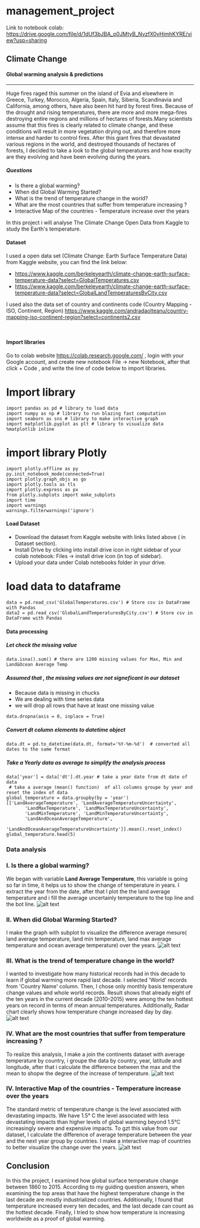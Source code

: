 # management_project

Link to notebook colab: https://drive.google.com/file/d/1dUf3bJBA_p0JMtyB_NvzfX0yHimhKYRE/view?usp=sharing

## **Climate Change**
#### **Global warming analysis & predictions**

---
Huge fires raged this summer on the island of Evia and elsewhere in Greece, Turkey, Morocco, Algeria, Spain, Italy, Siberia, Scandinavia and California, among others, have also been hit hard by forest fires. Because of the drought and rising temperatures, there are more and more mega-fires destroying entire regions and millions of hectares of forests.Many scientists assume that this fires is clearly related to climate change, and these conditions will result in more vegetation drying out, and therefore more intense and harder to control fires. After this giant fires that devastated various regions in the world, and destroyed thousands of hectares of forests, I decided to take a look to the global temperatures and how exaclty are they evolving and have been evolving during the years.

##### **Questions**
- Is there a global warming?
- When did Global Warming Started?
- What is the trend of temperature change in the world?
- What are the most countries that suffer from temperature increasing ?
-  Interactive Map of the countries - Temperature increase over the years

In this project i will analyse The Climate Change Open Data from Kaggle to study the Earth's temperature.

#### **Dataset** 
I used a open data set (Climate Change: Earth Surface Temperature Data) from Kaggle website, you can find the link below: 
- https://www.kaggle.com/berkeleyearth/climate-change-earth-surface-temperature-data?select=GlobalTemperatures.csv
- https://www.kaggle.com/berkeleyearth/climate-change-earth-surface-temperature-data?select=GlobalLandTemperaturesByCity.csv

I used also the data set of country and continents code (Country Mapping - ISO, Continent, Region)
https://www.kaggle.com/andradaolteanu/country-mapping-iso-continent-region?select=continents2.csv

<a id="import"></a> <br> 
#### **Import libraries**
Go to colab website https://colab.research.google.com/ , login with your Google account, and create new notebook File -> new Notebook, after that click + Code , and write the line of code below to import libraries.

# Import library
```
import pandas as pd # library to load data 
import numpy as np # library to run blazing fast computation
import seaborn as sns # library to make interactive graph
import matplotlib.pyplot as plt # library to visualize data
%matplotlib inline
```
# import library Plotly 
```
import plotly.offline as py
py.init_notebook_mode(connected=True)
import plotly.graph_objs as go
import plotly.tools as tls
import plotly.express as px
from plotly.subplots import make_subplots
import time
import warnings
warnings.filterwarnings('ignore')
```

#### **Load Dataset** 
- Download the dataset from Kaggle website with links listed above ( in Dataset section).
- Install Drive by clicking into install drive icon in right sidebar of your colab notebook: Files -> install drive icon (in top of sidebar).
- Upload your data under Colab notebooks folder in your drive.

# load data to dataframe
```
data = pd.read_csv('GlobalTemperatures.csv') # Store csv in DataFrame with Pandas
data2 = pd.read_csv('GlobalLandTemperaturesByCity.csv') # Store csv in DataFrame with Pandas
```
#### **Data processing** 
##### Let check the missing value
```
data.isna().sum() # there are 1200 missing values for Max, Min and Land&Ocean Average Temp
```
##### Assumed that , the missing values are not signeficant in our dataset
- Because data is missing in chucks
- We are dealing with time series data
- we will drop all rows that have at least one missing value
```
data.dropna(axis = 0, inplace = True)
```
##### Convert dt column elements to datetime object
```
data.dt = pd.to_datetime(data.dt, format='%Y-%m-%d')  # converted all dates to the same format 
```
##### Take a Yearly data as average to simplify the analysis process
```
data['year'] = data['dt'].dt.year # take a year date from dt date of data
 # take a average (mean() function)  of all columns groupe by year and reset the index of data
global_temperature = data.groupby(by = 'year')[['LandAverageTemperature', 'LandAverageTemperatureUncertainty',
       'LandMaxTemperature', 'LandMaxTemperatureUncertainty',
       'LandMinTemperature', 'LandMinTemperatureUncertainty',
       'LandAndOceanAverageTemperature',
       'LandAndOceanAverageTemperatureUncertainty']].mean().reset_index() 
global_temperature.head(5)
```
### Data analysis
### I. Is there a global warming?
We began with variable **Land Average Temperature**, this variable is going so far in time, it helps us to show the change of temperature in years. I extract the year from the date, after that I plot the the land average temperature and i fill the average uncertainly temperature to the top line and the bot line.
![alt text](https://github.com/Ilhem23/management_project/blob/main/images/1.png)
### II. When did Global Warming Started?
I make the graph with subplot to visualize the difference average mesure( land average temperature, land min temperature, land max average temperature and ocean average temperature) over the years.
![alt text](https://github.com/Ilhem23/management_project/blob/main/images/2.png)
### III.  What is the trend of temperature change in the world?
I wanted to investigate how many historical records had in this decade to learn if global warming more rapid last decade.
I selected 'World' records from 'Country Name' column. Then, I chose only monthly basis temperature change values and whole world records. 
Result shows that already eight of the ten years in the current decade (2010–2015) were among the ten hottest years on record in terms of  mean annual temperatures. Additionally, Radar chart clearly shows how temperature change increased day by day.
![alt text](https://github.com/Ilhem23/management_project/blob/main/images/3.png)
### IV. What are the most countries that suffer from temperature increasing ?
To realize this analysis, I make a join the continents dataset with average temperature by country, i groupe the data by country, year, latitude and longitude, after that i calculate the difference between the max and the mean to shopw the degree of the increase of temperature.
![alt text](https://github.com/Ilhem23/management_project/blob/main/images/4.png)
### IV.  Interactive Map of the countries - Temperature increase over the years
The standard metric of temperature change is the level associated with devastating impacts. We have 1.5° C the level associated with less devastating impacts than higher levels of global warming beyond 1.5°C increasingly severe and expensive impacts.
To gzt this value from our dataset, I calculate the difference of average temperature between the year and the next year group by countries.
I make a interactive map of countries to better visualize the change over the years. 
![alt text](https://github.com/Ilhem23/management_project/blob/main/images/5.png)
## Conclusion

In this the project, I examined how global surface temperature change between 1860 to 2015. According to my guiding question answers, when examining the top areas that have the highest temperature change in the last decade are mostly industrialized countries. Additionally, I found that temperature increased every ten decades, and the last decade can count as the hottest decade. Finally,  I tried to show how temperature is increasing worldwide as a proof of global warming.
